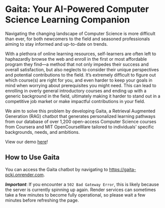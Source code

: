 # Gaita: Your AI-Powered Computer Science Learning Companion

Navigating the changing landscape of Computer Science is more difficult than ever, for both newcomers to the field and seasoned professionals aiming to stay informed and up-to-date on trends. 

With a plethora of online learning resources, self-learners are often left to haphazardly browse the web and enroll in the first or most affordable program they find—a method that not only impedes their success and overall satisfaction, but also neglects to consider their unique perspectives and potential contributions to the field. It’s extremely difficult to figure out which course(s) are right for you, and even harder to keep your goals in mind when worrying about prerequisites you might need. This can lead to enrolling in overly general introductory courses and ending up with a generic background in the field, ultimately making it harder to stand out in a competitive job market or make impactful contributions in your field. 

We aim to solve this problem by developing Gaita, a Retrieval Augmented Generation (RAG) chatbot that generates personalized learning pathways from our database of over 1,200 open-access Computer Science courses from Coursera and MIT OpenCourseWare tailored to individuals’ specific backgrounds, needs, and ambitions. 

View our demo [here](https://www.youtube.com/watch?v=w2K40FYflj8)! 

## How to Use Gaita 

You can access the Gaita chatbot by navigating to https://gaita-pcki.onrender.com.

**_Important_**: If you encounter a ```502 Bad Gateway Error```, this is likely because the server is currently spinning up again. Render services can sometimes take a few minutes to become fully operational, so please wait a few minutes before refreshing the page.



